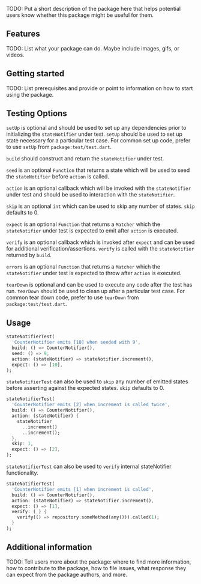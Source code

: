 <!-- 
This README describes the package. If you publish this package to pub.dev,
this README's contents appear on the landing page for your package.

For information about how to write a good package README, see the guide for
[writing package pages](https://dart.dev/guides/libraries/writing-package-pages). 

For general information about developing packages, see the Dart guide for
[creating packages](https://dart.dev/guides/libraries/create-library-packages)
and the Flutter guide for
[developing packages and plugins](https://flutter.dev/developing-packages). 
-->

TODO: Put a short description of the package here that helps potential users
know whether this package might be useful for them.

## Features

TODO: List what your package can do. Maybe include images, gifs, or videos.

## Getting started

TODO: List prerequisites and provide or point to information on how to
start using the package.

## Testing Options
 `setUp` is optional and should be used to set up
 any dependencies prior to initializing the `stateNotifier` under test.
 `setUp` should be used to set up state necessary for a particular test case.
 For common set up code, prefer to use `setUp` from `package:test/test.dart`.

 `build` should construct and return the `stateNotifier` under test.

 `seed` is an optional `Function` that returns a state
 which will be used to seed the `stateNotifier` before `action` is called.

 `action` is an optional callback which will be invoked with the `stateNotifier` under
 test and should be used to interaction with the `stateNotifier`.

 `skip` is an optional `int` which can be used to skip any number of states.
 `skip` defaults to 0.

 `expect` is an optional `Function` that returns a `Matcher` which the `stateNotifier`
 under test is expected to emit after `action` is executed.

 `verify` is an optional callback which is invoked after `expect`
 and can be used for additional verification/assertions.
 `verify` is called with the `stateNotifier` returned by `build`.

 `errors` is an optional `Function` that returns a `Matcher` which the `stateNotifier`
 under test is expected to throw after `action` is executed.

 `tearDown` is optional and can be used to
 execute any code after the test has run.
 `tearDown` should be used to clean up after a particular test case.
 For common tear down code, prefer to use `tearDown` from `package:test/test.dart`.


## Usage

```dart
stateNotifierTest(
  'CounterNotifier emits [10] when seeded with 9',
  build: () => CounterNotifier(),
  seed: () => 9,
  action: (stateNotifier) => stateNotifier.increment(),
  expect: () => [10],
);
```

`stateNotifierTest` can also be used to `skip` any number of emitted states
before asserting against the expected states.
`skip` defaults to 0.

```dart
stateNotifierTest(
  'CounterNotifier emits [2] when increment is called twice',
  build: () => CounterNotifier(),
  action: (stateNotifier) {
    stateNotifier
      ..increment()
      ..increment();
  },
  skip: 1,
  expect: () => [2],
);
```

`stateNotifierTest` can also be used to `verify` internal stateNotifier functionality.

```dart
stateNotifierTest(
  'CounterNotifier emits [1] when increment is called',
  build: () => CounterNotifier(),
  action: (stateNotifier) => stateNotifier.increment(),
  expect: () => [1],
  verify: (_) {
    verify(() => repository.someMethod(any())).called(1);
  }
);
 ```

## Additional information

TODO: Tell users more about the package: where to find more information, how to 
contribute to the package, how to file issues, what response they can expect 
from the package authors, and more.
